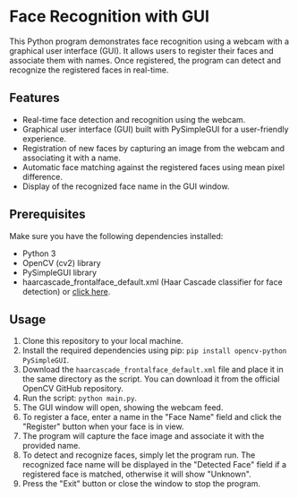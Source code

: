 # Face Recognition with GUI

This Python program demonstrates face recognition using a webcam with a graphical user interface (GUI). It allows users to register their faces and associate them with names. Once registered, the program can detect and recognize the registered faces in real-time.

## Features

- Real-time face detection and recognition using the webcam.
- Graphical user interface (GUI) built with PySimpleGUI for a user-friendly experience.
- Registration of new faces by capturing an image from the webcam and associating it with a name.
- Automatic face matching against the registered faces using mean pixel difference.
- Display of the recognized face name in the GUI window.

## Prerequisites

Make sure you have the following dependencies installed:

- Python 3
- OpenCV (cv2) library
- PySimpleGUI library
- haarcascade_frontalface_default.xml (Haar Cascade classifier for face detection) or [click here](https://github.com/peacekeeper09/Basic-face-detection/blob/main/haarcascade_frontalface_default.xml).

## Usage

1. Clone this repository to your local machine.
2. Install the required dependencies using pip: `pip install opencv-python PySimpleGUI`.
3. Download the `haarcascade_frontalface_default.xml` file and place it in the same directory as the script. You can download it from the official OpenCV GitHub repository.
4. Run the script: `python main.py`.
5. The GUI window will open, showing the webcam feed.
6. To register a face, enter a name in the "Face Name" field and click the "Register" button when your face is in view.
7. The program will capture the face image and associate it with the provided name.
8. To detect and recognize faces, simply let the program run. The recognized face name will be displayed in the "Detected Face" field if a registered face is matched, otherwise it will show "Unknown".
9. Press the "Exit" button or close the window to stop the program.

